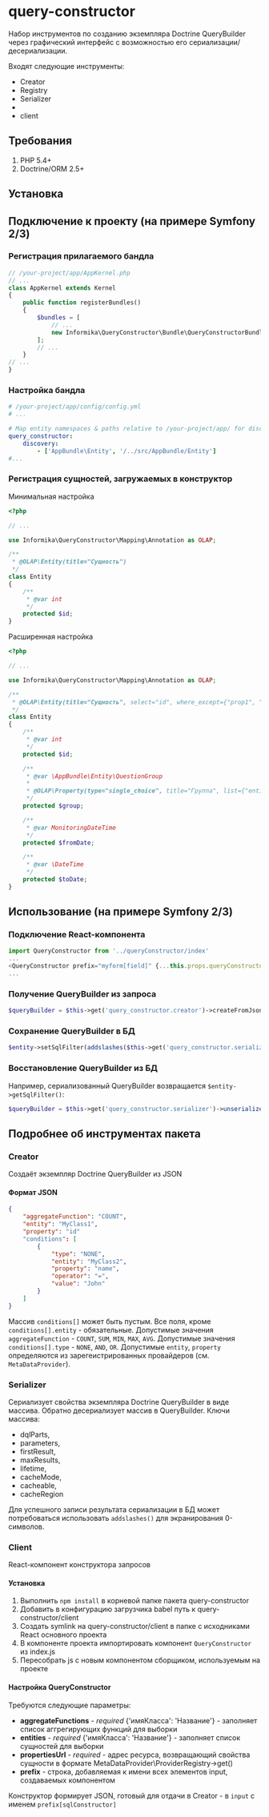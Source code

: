 query-constructor
=================

Набор инструментов по созданию экземпляра Doctrine QueryBuilder через графический интерфейс с возможностью его сериализации/десериализации.

Входят следующие инструменты:

* Creator
* Registry
* Serializer
* 
* client

Требования
----------

1. PHP 5.4+
2. Doctrine/ORM 2.5+

Установка
-------------

### 



Подключение к проекту (на примере Symfony 2/3)
----------------------------------------------

### Регистрация прилагаемого бандла
```php
// /your-project/app/AppKernel.php
// ...
class AppKernel extends Kernel
{
    public function registerBundles()
    {
        $bundles = [
            // ...
            new Informika\QueryConstructor\Bundle\QueryConstructorBundle(),
        ];
        // ...
    }
// ...
}
```

### Настройка бандла
```yml
# /your-project/app/config/config.yml
# ...

# Map entity namespaces & paths relative to /your-project/app/ for discovery service
query_constructor:
    discovery:
        - ['AppBundle\Entity', '/../src/AppBundle/Entity']
#...
```

### Регистрация сущностей, загружаемых в конструктор

Минимальная настройка
```php
<?php

// ...

use Informika\QueryConstructor\Mapping\Annotation as OLAP;

/**
 * @OLAP\Entity(title="Сущность")
 */
class Entity
{
    /**
     * @var int
     */
    protected $id;
}
```

Расширенная настройка
```php
<?php

// ...

use Informika\QueryConstructor\Mapping\Annotation as OLAP;

/**
 * @OLAP\Entity(title="Сущность", select="id", where_except={"prop1", "prop2"}, date_between={"fromDate", "toDate")
 */
class Entity
{
    /**
     * @var int
     */
    protected $id;

    /**
     * @var \AppBundle\Entity\QuestionGroup
     *
     * @OLAP\Property(type="single_choice", title="Группа", list={"entity":"\AppBundle\Entity\QuestionGroup", "title":"title", "value":"id"})
     */
    protected $group;

    /**
     * @var MonitoringDateTime
     */
    protected $fromDate;

    /**
     * @var \DateTime
     */
    protected $toDate;
}
```

Использование (на примере Symfony 2/3)
--------------------------------------

### Подключение React-компонента
```javascript
import QueryConstructor from '../queryConstructor/index'
...
<QueryConstructor prefix="myform[field]" {...this.props.queryConstructorProps} />
...
```

### Получение QueryBuilder из запроса
```php
$queryBuilder = $this->get('query_constructor.creator')->createFromJson($formParams['sqlConstructor']));
```

### Сохранение QueryBuilder в БД
```php
$entity->setSqlFilter(addslashes($this->get('query_constructor.serializer')->serialize($queryBuilder)));
```

### Восстановление QueryBuilder из БД
Например, сериализованный QueryBuilder возвращается `$entity->getSqlFilter()`:
```php
$queryBuilder = $this->get('query_constructor.serializer')->unserialize(stripslashes($entity->getSqlFilter()));
```

Подробнее об инструментах пакета
-------------

### Creator

Создаёт экземпляр Doctrine QueryBuilder из JSON

#### Формат JSON

```json
{
    "aggregateFunction": "COUNT",
    "entity": "MyClass1",
    "property": "id"
    "conditions": [
        {
            "type": "NONE",
            "entity": "MyClass2",
            "property": "name",
            "operator": "=",
            "value": "John"
        }
    ]
}
```

Массив `conditions[]` может быть пустым.
Все поля, кроме `conditions[].entity` - обязательные.
Допустимые значения `aggregateFunction` - `COUNT`, `SUM`, `MIN`, `MAX`, `AVG`.
Допустимые значения `conditions[].type` - `NONE`, `AND`, `OR`.
Допустимые `entity`, `property` определяются из зарегеистрированных провайдеров (см. `MetaDataProvider`).

### Serializer

Сериализует свойства экземпляра Doctrine QueryBuilder в виде массива. Обратно десериализует массив в QueryBuilder.
Ключи массива:

* dqlParts,
* parameters,
* firstResult,
* maxResults,
* lifetime,
* cacheMode,
* cacheable,
* cacheRegion

Для успешного записи результата сериализации в БД может потребоваться использовать `addslashes()` для экранирования 0-символов.

### Client

React-компонент конструктора запросов

#### Установка
1. Выполнить `npm install` в корневой папке пакета query-constructor
2. Добавить в конфигурацию загрузчика babel путь к query-constructor/client
3. Создать symlink на query-constructor/client в папке с исходниками React основного проекта
4. В компоненте проекта импортировать компонент `QueryConstructor` из index.js
5. Пересобрать js с новым компонентом сборщиком, используемым на проекте

#### Настройка QueryConstructor
Требуются следующие параметры:

* **aggregateFunctions** - *required* {'имяКласса': 'Название'} - заполняет список аггрегирующих функций для выборки
* **entities** - *required* {'имяКласса': 'Название'} - заполняет список сущностей для выборки
* **propertiesUrl** - *required* - адрес ресурса, возвращающий свойства сущности в формате MetaDataProvider\ProviderRegistry->get()
* **prefix** - строка, добавляемая к имени всех элементов input, создаваемых компонентом

Конструктор формирует JSON, готовый для отдачи в Creator - в `input` с именем `prefix[sqlConstructor]`
